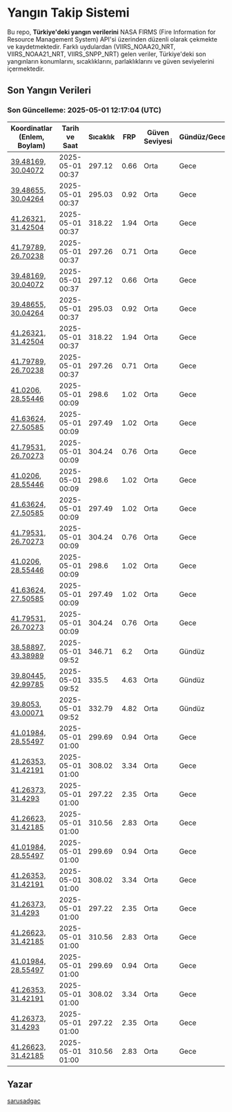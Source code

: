 # Yangın Takip Sistemi

Bu repo, **Türkiye'deki yangın verilerini** NASA FIRMS (Fire Information for Resource Management System) API'si üzerinden düzenli olarak çekmekte ve kaydetmektedir. Farklı uydulardan (VIIRS_NOAA20_NRT, VIIRS_NOAA21_NRT, VIIRS_SNPP_NRT) gelen veriler, Türkiye'deki son yangınların konumlarını, sıcaklıklarını, parlaklıklarını ve güven seviyelerini içermektedir.

## Son Yangın Verileri
### Son Güncelleme: 2025-05-01 12:17:04 (UTC)

| Koordinatlar (Enlem, Boylam) | Tarih ve Saat | Sıcaklık | FRP | Güven Seviyesi | Gündüz/Gece |
|-----------------------------|----------------|----------|-----|----------------|-------------|
| [39.48169, 30.04072](https://www.google.com/maps?q=39.48169,30.04072) | 2025-05-01 00:37 | 297.12 | 0.66 | Orta | Gece |
| [39.48655, 30.04264](https://www.google.com/maps?q=39.48655,30.04264) | 2025-05-01 00:37 | 295.03 | 0.92 | Orta | Gece |
| [41.26321, 31.42504](https://www.google.com/maps?q=41.26321,31.42504) | 2025-05-01 00:37 | 318.22 | 1.94 | Orta | Gece |
| [41.79789, 26.70238](https://www.google.com/maps?q=41.79789,26.70238) | 2025-05-01 00:37 | 297.26 | 0.71 | Orta | Gece |
| [39.48169, 30.04072](https://www.google.com/maps?q=39.48169,30.04072) | 2025-05-01 00:37 | 297.12 | 0.66 | Orta | Gece |
| [39.48655, 30.04264](https://www.google.com/maps?q=39.48655,30.04264) | 2025-05-01 00:37 | 295.03 | 0.92 | Orta | Gece |
| [41.26321, 31.42504](https://www.google.com/maps?q=41.26321,31.42504) | 2025-05-01 00:37 | 318.22 | 1.94 | Orta | Gece |
| [41.79789, 26.70238](https://www.google.com/maps?q=41.79789,26.70238) | 2025-05-01 00:37 | 297.26 | 0.71 | Orta | Gece |
| [41.0206, 28.55446](https://www.google.com/maps?q=41.0206,28.55446) | 2025-05-01 00:09 | 298.6 | 1.02 | Orta | Gece |
| [41.63624, 27.50585](https://www.google.com/maps?q=41.63624,27.50585) | 2025-05-01 00:09 | 297.49 | 1.02 | Orta | Gece |
| [41.79531, 26.70273](https://www.google.com/maps?q=41.79531,26.70273) | 2025-05-01 00:09 | 304.24 | 0.76 | Orta | Gece |
| [41.0206, 28.55446](https://www.google.com/maps?q=41.0206,28.55446) | 2025-05-01 00:09 | 298.6 | 1.02 | Orta | Gece |
| [41.63624, 27.50585](https://www.google.com/maps?q=41.63624,27.50585) | 2025-05-01 00:09 | 297.49 | 1.02 | Orta | Gece |
| [41.79531, 26.70273](https://www.google.com/maps?q=41.79531,26.70273) | 2025-05-01 00:09 | 304.24 | 0.76 | Orta | Gece |
| [41.0206, 28.55446](https://www.google.com/maps?q=41.0206,28.55446) | 2025-05-01 00:09 | 298.6 | 1.02 | Orta | Gece |
| [41.63624, 27.50585](https://www.google.com/maps?q=41.63624,27.50585) | 2025-05-01 00:09 | 297.49 | 1.02 | Orta | Gece |
| [41.79531, 26.70273](https://www.google.com/maps?q=41.79531,26.70273) | 2025-05-01 00:09 | 304.24 | 0.76 | Orta | Gece |
| [38.58897, 43.38989](https://www.google.com/maps?q=38.58897,43.38989) | 2025-05-01 09:52 | 346.71 | 6.2 | Orta | Gündüz |
| [39.80445, 42.99785](https://www.google.com/maps?q=39.80445,42.99785) | 2025-05-01 09:52 | 335.5 | 4.63 | Orta | Gündüz |
| [39.8053, 43.00071](https://www.google.com/maps?q=39.8053,43.00071) | 2025-05-01 09:52 | 332.79 | 4.82 | Orta | Gündüz |
| [41.01984, 28.55497](https://www.google.com/maps?q=41.01984,28.55497) | 2025-05-01 01:00 | 299.69 | 0.94 | Orta | Gece |
| [41.26353, 31.42191](https://www.google.com/maps?q=41.26353,31.42191) | 2025-05-01 01:00 | 308.02 | 3.34 | Orta | Gece |
| [41.26373, 31.4293](https://www.google.com/maps?q=41.26373,31.4293) | 2025-05-01 01:00 | 297.22 | 2.35 | Orta | Gece |
| [41.26623, 31.42185](https://www.google.com/maps?q=41.26623,31.42185) | 2025-05-01 01:00 | 310.56 | 2.83 | Orta | Gece |
| [41.01984, 28.55497](https://www.google.com/maps?q=41.01984,28.55497) | 2025-05-01 01:00 | 299.69 | 0.94 | Orta | Gece |
| [41.26353, 31.42191](https://www.google.com/maps?q=41.26353,31.42191) | 2025-05-01 01:00 | 308.02 | 3.34 | Orta | Gece |
| [41.26373, 31.4293](https://www.google.com/maps?q=41.26373,31.4293) | 2025-05-01 01:00 | 297.22 | 2.35 | Orta | Gece |
| [41.26623, 31.42185](https://www.google.com/maps?q=41.26623,31.42185) | 2025-05-01 01:00 | 310.56 | 2.83 | Orta | Gece |
| [41.01984, 28.55497](https://www.google.com/maps?q=41.01984,28.55497) | 2025-05-01 01:00 | 299.69 | 0.94 | Orta | Gece |
| [41.26353, 31.42191](https://www.google.com/maps?q=41.26353,31.42191) | 2025-05-01 01:00 | 308.02 | 3.34 | Orta | Gece |
| [41.26373, 31.4293](https://www.google.com/maps?q=41.26373,31.4293) | 2025-05-01 01:00 | 297.22 | 2.35 | Orta | Gece |
| [41.26623, 31.42185](https://www.google.com/maps?q=41.26623,31.42185) | 2025-05-01 01:00 | 310.56 | 2.83 | Orta | Gece |

## Yazar

[sarusadgac](https://x.com/sarusadgac)
